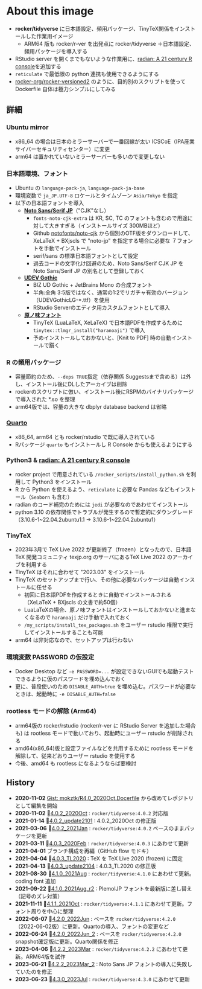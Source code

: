 # About this image

- **rocker/tidyverse** に日本語設定、頻用パッケージ、TinyTeX関係をインストールした作業用イメージ
    - ARM64 版も rocker/r-ver を出発点に rocker/tidyverse ＋日本語設定、頻用パッケージを導入する
- RStudio server を開くまでもないような作業用に、[radian: A 21 century R console](https://github.com/randy3k/radian)を追加する
- `reticulate` で最低限の python 連携も使用できるようにする
- [rocker-org/rocker-versioned2](https://github.com/rocker-org/rocker-versioned2) のように、目的別のスクリプトを使って Dockerfile 自体は極力シンプルにしてみる

## 詳細

### Ubuntu mirror

- x86_64 の場合は日本のミラーサーバーで一番回線が太い ICSCoE（IPA産業サイバーセキュリティセンター）に変更
- arm64 は置かれていないミラーサーバーも多いので変更しない

### 日本語環境、フォント

- Ubuntu の `language-pack-ja`, `language-pack-ja-base`
- 環境変数で `ja_JP.UTF-8` ロケールとタイムゾーン `Asia/Tokyo` を指定
- 以下の日本語フォントを導入
    - **[Noto Sans/Serif JP](https://fonts.google.com/noto/fonts)**（"CJK"なし）
        - `fonts-noto-cjk-extra` は KR, SC, TC のフォントも含むので用途に対して大きすぎる（インストールサイズ 300MBほど）
        - Github [notofonts/noto-cjk](https://github.com/notofonts/noto-cjk) から個別のOTF版をダウンロードして、XeLaTeX + BXjscls で "noto-jp" を指定する場合に必要な ７フォントを手動でインストール
        - serif/sans の標準日本語フォントとして設定
        - 過去コードの文字化け回避のため、Noto Sans/Serif CJK JP を Noto Sans/Serif JP の別名として登録しておく
    - **[UDEV Gothic](https://github.com/yuru7/udev-gothic)**
        - BIZ UD Gothic + JetBrains Mono の合成フォント
        - 半角:全角 3:5版ではなく、通常の1:2でリガチャ有効のバージョン（UDEVGothicLG-*.ttf）を使用
        - RStudio Serverのエディタ用カスタムフォントとして導入
    - **[原ノ味フォント](https://github.com/trueroad/HaranoAjiFonts)**
        - TinyTeX (LuaLaTeX, XeLaTeX) で日本語PDFを作成するために `tinytex::tlmgr_install("haranoaji")` で導入
        - 予めインストールしておかないと、[Knit to PDF] 時の自動インストールで躓く

### R の頻用パッケージ

- 容量節約のため、`--deps TRUE`指定（依存関係 Suggestsまで含める）は外し、インストール後にDLしたアーカイブは削除
- rockerのスクリプトに倣い、インストール後にRSPMのバイナリパッケージで導入された *.so を整理
- arm64版では、容量の大きな dbplyr database backend は省略

### [Quarto](https://quarto.org/)

- x86_64, arm64 とも rocker/rstudio で既に導入されている
- Rパッケージ `quarto` もインストールし R Console からも使えるようにする

### Python3 & [radian: A 21 century R console](https://github.com/randy3k/radian)

- rocker project で用意されている `/rocker_scripts/install_python.sh` を利用して Python3 をインストール
- R から Python を使えるよう、`reticulate` に必要な Pandas などもインストール（`Seaborn` も含む）
- radian のコード補完のためには `jedi` が必要なのであわせてインストール
- python 3.10 の依存関係でトラブルが発生するので暫定的にダウングレード（3.10.6-1\~22.04.2ubuntu1.1 -> 3.10.6-1\~22.04.2ubuntu1）

### TinyTeX

- 2023年3月で TeX Live 2022 が更新終了（frozen）となったので、日本語 TeX 開発コミュニティ texjp.org のサーバにあるTeX Live 2022 のアーカイブを利用する
- TinyTeX はそれに合わせて "2023.03" をインストール
- TinyTeX のセットアップまで行い、その他に必要なパッケージは自動インストールに任せる
    - 初回に日本語PDFを作成するときに自動でインストールされる（XeLaTeX + BXjscls の文書で約50個）
    - LuaLaTeXの場合、原ノ味フォントはインストールしておかないと進まなくなるので `haranoaji` だけ手動で入れておく
    - `/my_scripts/install_tex_packages.sh` をユーザー rstudio 権限で実行してインストールすることも可能
- arm64 は非対応なので、セットアップは行わない

### 環境変数 PASSWORD の仮設定

- Docker Desktop など `-e PASSWORD=...` が設定できないGUIでも起動テストできるように仮のパスワードを埋め込んでおく
- 更に、普段使いのため `DISABLE_AUTH=true` を埋め込む。パスワードが必要なときは、起動時に `-e DISABLE_AUTH=false`

### rootless モードの解除 (Arm64)

- arm64版の rocker/rstudio (rocker/r-ver に RStudio Server を追加した場合も) は rootless モードで動いており、起動時にユーザー rstudio が削除される
- amd64(x86_64)版と設定ファイルなどを共用するために rootless モードを解除して、従来どおりユーザー rstudio を使用する
- 今後、amd64 も rootless になるようならば要検討

## History

- **2020-11-02** [Gist: mokztk/R4.0_2020Oct.Docerfile](https://gist.github.com/mokztk/be9e0d8982fd32987dbb5c9552a9d4a7) から改めてレポジトリとして編集を開始
- **2020-11-02** :bookmark:[4.0.2_2020Oct](https://github.com/mokztk/RStudio_docker/releases/tag/4.0.2_2020Oct) : `rocker/tidyverse:4.0.2` 対応版 
- **2021-01-14** :bookmark:[4.0.2_update2101](https://github.com/mokztk/RStudio_docker/releases/tag/4.0.2_update2101) : 4.0.2_2020Oct の修正版 
- **2021-03-06** :bookmark:[4.0.2_2021Jan](https://github.com/mokztk/RStudio_docker/releases/tag/4.0.2_2021Jan) : `rocker/tidyverse:4.0.2` ベースのままパッケージを更新
- **2021-03-11** :bookmark:[4.0.3_2020Feb](https://github.com/mokztk/RStudio_docker/releases/tag/4.0.3_2021Feb) : `rocker/tidyverse:4.0.3` にあわせて更新
- **2021-04-01**  ブランチ構成を再編（GitHub flow モドキ）
- **2021-04-04** :bookmark:[4.0.3_TL2020](https://github.com/mokztk/RStudio_docker/releases/tag/4.0.3_TL2020) : TeX を TeX Live 2020 (frozen) に固定
- **2021-04-13** :bookmark:[4.0.3_update2104](https://github.com/mokztk/RStudio_docker/releases/tag/4.0.3_update2104) : 4.0.3_TL2020 の修正版
- **2021-08-30** :bookmark:[4.1.0_2021Aug](https://github.com/mokztk/RStudio_docker/releases/tag/4.1.0_2021Aug) : `rocker/tidyverse:4.1.0` にあわせて更新。coding font 追加
- **2021-09-22** :bookmark:[4.1.0_2021Aug_r2](https://github.com/mokztk/RStudio_docker/releases/tag/4.1.0_2021Aug_r2) : PlemolJP フォントを最新版に差し替え（記号のズレ対策）
- **2021-11-11** :bookmark:[4.1.1_2021Oct](https://github.com/mokztk/RStudio_docker/releases/tag/4.1.1_2021Oct) : `rocker/tidyverse:4.1.1` にあわせて更新。フォント周りを中心に整理
- **2022-06-07** :bookmark:[4.2.0_2022Jun](https://github.com/mokztk/RStudio_docker/releases/tag/4.2.0_2022Jun) : ベースを `rocker/tidyverse:4.2.0` （2022-06-02版）に更新。Quartoの導入、フォントの変更など
- **2022-06-24** :bookmark:[4.2.0_2022Jun_2](https://github.com/mokztk/RStudio_docker/releases/tag/4.2.0_2022Jun_2) : ベースを `rocker/tidyverse:4.2.0` snapshot確定版に更新。Quarto関係を修正
- **2023-04-06** :bookmark:[4.2.2_2023Mar](https://github.com/mokztk/RStudio_docker/releases/tag/4.2.2_2023Mar) : `rocker/tidyverse:4.2.2` にあわせて更新。ARM64版を試作
- **2023-06-21** :bookmark:[4.2.2_2023Mar_2](https://github.com/mokztk/RStudio_docker/releases/tag/4.2.2_2023Mar_2) : Noto Sans JP フォントの導入に失敗していたのを修正
- **2023-06-23** :bookmark:[4.3.0_2023Jul](https://github.com/mokztk/RStudio_docker/releases/tag/4.3.0_2023Jul) : `rocker/tidyverse:4.3.0` にあわせて更新
